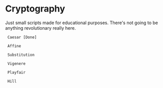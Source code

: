 # Cryptography
Just small scripts made for educational purposes. There's not going to be anything revolutionary really here.

	 Caesar [Done]

	 Affine

	 Substitution

	 Vigenere

	 Playfair

	 Hill
